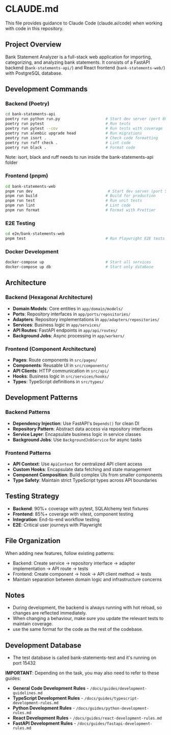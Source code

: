 # CLAUDE.md

This file provides guidance to Claude Code (claude.ai/code) when working with code in this repository.

## Project Overview

Bank Statement Analyzer is a full-stack web application for importing, categorizing, and analyzing bank statements. It consists of a FastAPI backend (`bank-statements-api/`) and React frontend (`bank-statements-web/`) with PostgreSQL database.

## Development Commands

### Backend (Poetry)
```bash
cd bank-statements-api
poetry run python run.py                    # Start dev server (port 8000)
poetry run pytest                           # Run tests
poetry run pytest --cov                     # Run tests with coverage
poetry run alembic upgrade head             # Run migrations
peotry run isort .                          # Check code formatting
poetry run ruff check .                     # Lint code
poetry run black .                          # Format code
```

Note: isort, black and ruff needs to run inside the bank-statements-api folder

### Frontend (pnpm)
```bash
cd bank-statements-web
pnpm run dev                                 # Start dev server (port 5173)
pnpm run build                              # Build for production
pnpm run test                               # Run unit tests
pnpm run lint                               # Lint code
pnpm run format                             # Format with Prettier
```

### E2E Testing
```bash
cd e2e/bank-statements-web
pnpm test                                   # Run Playwright E2E tests
```

### Docker Development
```bash
docker-compose up                           # Start all services
docker-compose up db                        # Start only database
```

## Architecture

### Backend (Hexagonal Architecture)
- **Domain Models**: Core entities in `app/domain/models/`
- **Ports**: Repository interfaces in `app/ports/repositories/`
- **Adapters**: Repository implementations in `app/adapters/repositories/`
- **Services**: Business logic in `app/services/`
- **API Routes**: FastAPI endpoints in `app/api/routes/`
- **Background Jobs**: Async processing in `app/workers/`

### Frontend (Component Architecture)
- **Pages**: Route components in `src/pages/`
- **Components**: Reusable UI in `src/components/`
- **API Clients**: HTTP communication in `src/api/`
- **Hooks**: Business logic in `src/services/hooks/`
- **Types**: TypeScript definitions in `src/types/`

## Development Patterns

### Backend Patterns
- **Dependency Injection**: Use FastAPI's `Depends()` for clean DI
- **Repository Pattern**: Abstract data access via repository interfaces
- **Service Layer**: Encapsulate business logic in service classes
- **Background Jobs**: Use `BackgroundJobService` for async tasks

### Frontend Patterns
- **API Context**: Use `ApiContext` for centralized API client access
- **Custom Hooks**: Encapsulate data fetching and state management
- **Component Composition**: Build complex UIs from smaller components
- **Type Safety**: Maintain strict TypeScript types across API boundaries

## Testing Strategy

- **Backend**: 90%+ coverage with pytest, SQLAlchemy test fixtures
- **Frontend**: 85%+ coverage with vitest, component testing
- **Integration**: End-to-end workflow testing
- **E2E**: Critical user journeys with Playwright

## File Organization

When adding new features, follow existing patterns:
- Backend: Create service → repository interface → adapter implementation → API route → tests
- Frontend: Create component → hook → API client method → tests
- Maintain separation between domain logic and infrastructure concerns

## Notes

- During development, the backend is always running with hot reload, so changes are reflected immediately.
- When changing a behaviour, make sure you update the relevant tests to maintain coverage.
- use the same format for the code as the rest of the codebase.

## Development Database

- The test database is called bank-statements-test and it's running on port 15432

**IMPORTANT**: Depending on the task, you may also need to refer to these guides:
- **General Code Development Rules** - `/docs/guides/development-guidelines.md`
- **TypeScript Development Rules** - `/docs/guides/typescript-development-rules.md`
- **Python Development Rules** - `/docs/guides/python-development-rules.md`
- **React Development Rules** - `/docs/guides/react-development-rules.md`
- **FastAPI Development Rules** - `/docs/guides/fastapi-development-rules.md`
